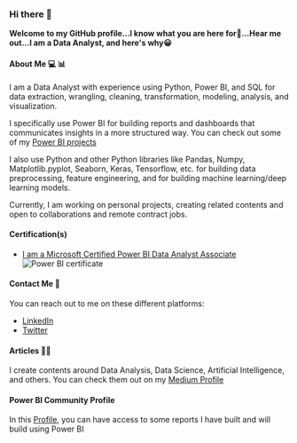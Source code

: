 ### Hi there 👋

**Welcome to my GitHub profile...I know what you are here for🌚...Hear me out...I am a Data Analyst, and here's why😀**

#### About Me 💻 📊

I am a Data Analyst with experience using Python, Power BI, and SQL for data extraction, wrangling, cleaning, transformation, modeling, analysis, and visualization.

I specifically use Power BI for building reports and dashboards that communicates insights in a more structured way. You can check out some of my [Power BI projects](https://community.powerbi.com/t5/user/viewprofilepage/user-id/289450) 

I also use Python and other Python libraries like Pandas, Numpy, Matplotlib.pyplot, Seaborn, Keras, Tensorflow, etc. for building data preprocessing, feature engineering, and for building machine learning/deep learning models.

Currently, I am working on personal projects, creating related contents and open to collaborations and remote contract jobs.


#### Certification(s) 

* [I am a Microsoft Certified Power BI Data Analyst Associate](https://www.credly.com/badges/2cf1be6b-24b4-4895-a777-67b0d7b6709c?source=linked_in_profile)
![Power BI certificate](https://user-images.githubusercontent.com/57644935/176925009-e04d1662-0e4f-453e-a3c6-4858ee820597.jpg)


#### Contact Me 📧

You can reach out to me on these different platforms:

* [LinkedIn](https://www.linkedin.com/in/samuel-shaibu-a59622121/)
* [Twitter](https://twitter.com/itz_samietex)

#### Articles ✍🏿

I create contents around Data Analysis, Data Science, Artificial Intelligence, and others. You can check them out on my [Medium Profile](https://medium.com/@Samietex)

#### Power BI Community Profile

In this [Profile](https://community.powerbi.com/t5/user/viewprofilepage/user-id/289450), you can have access to some reports I have built and will build using Power BI

###
<!--
**samietex/samietex** is a ✨ _special_ ✨ repository because its `README.md` (this file) appears on your GitHub profile.

Here are some ideas to get you started:

- 🔭 I’m currently working on ...
- 🌱 I’m currently learning ...
- 👯 I’m looking to collaborate on ...
- 🤔 I’m looking for help with ...
- 💬 Ask me about ...
- 📫 How to reach me: ...
- 😄 Pronouns: ...
- ⚡ Fun fact: ...
-->
